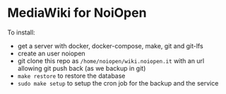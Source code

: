 # MediaWiki for NoiOpen

To install:

- get a server with docker, docker-compose, make, git and git-lfs
- create an user noiopen 
- git clone this repo as `/home/noiopen/wiki.noiopen.it` with an url allowing git push back (as we backup in git)
- `make restore` to restore the database
- `sudo make setup` to setup the cron job for the backup and the service


